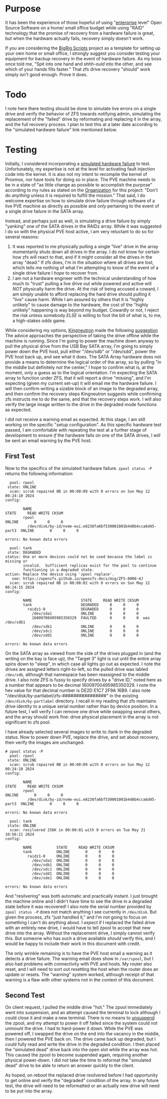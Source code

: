 Purpose
======

It has been the experience of those hopeful of using "[enterprise](https://www.ablison.com/what-does-enterprise-level-mean/)
level" Open Source Software on a home/ small office budget while using "RAID" technology that the promise of
recovery from a hardware failure is great, but when the hardware actually fails, recovery simply
doesn't work.

If you are considering the [BigRig Scripts](https://github.com/Romaq/bigrig-scripts/) project as a template
for setting up your own home or small office, I strongly suggest you consider testing your equipment for
backup recovery in the event of hardware failure. As my boss once told me, "Spit into one hand and *shhh-ould*
into the other, and see which of your hands fills faster." That zfs drive recovery "should" work simply isn't
good enough. Prove it does.

Todo
======
I note here there testing should be done to simulate live errors on a single drive and verify the behavior of ZFS towards
notifying admin, simulating the replacement of the "failed" drive by reformating and replacing it in the array, and the
full recovery process. I plan to test this at a later date according to the "simulated hardware failure" link mentioned
below.

Testing
======
Initially, I considered incorporating a [simulated hardware failure](https://stackoverflow.com/questions/1361518/how-can-i-simulate-a-failed-disk-during-testing)
to test. Unfortunately, my expertise is not at the level for activating fault injection code into the kernel.
It is also not my intent to recompile the kernel of Proxmox, nor have tools for doing so in place. The PVE
machine needs to be in a state of "as little change as possible to accomplish the purpose" according to my
rules as stated on the [Organization](../main/ORGANIZATION.md) for this
project: "Don't do *anything* unless it is required to fulfill the mission." That said, I do welcome expertise
on how to simulate drive failure through software of a live PVE machine as directly as possible and *only*
pertaining to the event of a single drive failure in the SATA array.

Instead, and perhaps just as well, is simulating a drive failure by simply "yanking" one of the SATA drives in
the RAIDz array. While it was suggested I do so with the physical PVE host active, I am very reluctant to do
so for several reasons:
1. It was reported to me physically pulling a single "live" drive in the array momentarily shuts down all drives
   in the array. I do not know for certain how zfs will react to that, and if it might consider all the drives
   in the array "dead." If zfs does, I'm in the situation where all drives are lost, which tells me nothing of
   what I'm attempting to know of the event of a single drive failure I *hope* to recover from.
2. I am not a hardware engineer with the technical understanding of how much to "trust" pulling a live drive
   out while powered and active will *NOT* physically harm the drive. At the risk of being accused a coward, I
   am simply unable to afford replacing the hard drive should pulling it "live" cause harm. While I am assured
   by others that it is "highly unlikely" to cause damage to the hardware, the cost of the "highly unlikely"
   happening is way beyond my budget. Cowardly or not, I reject the risk unless somebody *ELSE* is willing to
   foot the bill of what is, to me, a high-stakes odds game.

While considering my options, [Kingneutron](https://forum.proxmox.com/members/kingneutron.223146/) made the
following [suggestion](https://forum.proxmox.com/threads/zfs-advice.147358/#post-665953) The advice approaches
the perspective of taking the drive offline while the machine is running. Since I'm going to power the machine
down anyway to pull the physical drive from the USB Bay SATA array, I'm going to simply power down the PVE
host, pull either "/dev/sdb" or "/dev/sdd", power the PVE host back up, and see what it does. The SATA Array
hardware does not provide a means to determine the logical order of the array, so by pulling "in the middle
but definitely *not* the center," I hope to confirm what is, at the moment, only a guess as to the logical
orientation. I'm expecting the SATA array to function under ZFS, that it will report a drive "missing", and
I'm expecting (given my current set-up) it will email me the hardware failure. I will then confirm writing
a sizable block of an image to the degraded array, and then confirm the recovery steps Kingneutron suggests
while confirming zfs instructs me to do the same, and that the recovery steps work. I will also verify the
large image written to the drive in the degraded mode functions as expected.

I did not receive a warning email as expected. At this stage, I am still working on the specific "setup
configuration". As this specific hardware test passed, I am comfortable with repeating the test at a further
stage of development to ensure *if* the hardware fails on one of the SATA drives, I *will* be sent an email
warning by the PVE host.

First Test
------
Now to the specifics of the simulated hardware failure. `zpool status -P` returns the following information:
```
  pool: rpool
 state: ONLINE
  scan: scrub repaired 0B in 00:00:09 with 0 errors on Sun May 12 00:24:10 2024
config:

        NAME                                                               STATE     READ WRITE CKSUM
        rpool                                                              ONLINE       0     0     0
          /dev/disk/by-id/nvme-eui.e8238fa6bf530001001b448b4cca6d45-part3  ONLINE       0     0     0

errors: No known data errors

  pool: tank
 state: DEGRADED
status: One or more devices could not be used because the label is missing or
        invalid.  Sufficient replicas exist for the pool to continue
        functioning in a degraded state.
action: Replace the device using 'zpool replace'.
   see: https://openzfs.github.io/openzfs-docs/msg/ZFS-8000-4J
  scan: scrub repaired 0B in 00:00:02 with 0 errors on Sun May 12 00:24:15 2024
config:

        NAME                      STATE     READ WRITE CKSUM
        tank                      DEGRADED     0     0     0
          raidz1-0                DEGRADED     0     0     0
            /dev/sda1             ONLINE       0     0     0
            16009700495985350329  FAULTED      0     0     0  was /dev/sdb1
            /dev/sdb1             ONLINE       0     0     0
            /dev/sdc1             ONLINE       0     0     0
            /dev/sdd1             ONLINE       0     0     0

errors: No known data errors
```
On the SATA array as viewed from the side of the drives plugged in (and the writing on the bay is face up),
the "Target 3" light is out until the entire array spins down to "sleep", in which case all lights go out
as expected. I note the drives are assigned letters right-to-left, so the pulled drive was labled `/dev/sdb`,
although that namespace has been reassigned to the middle drive. I also note ZFS is fussy to specify drives
by a "drive ID," noted here as a number that appears to be decimal 16009700495985350329. I note the hex value
for that decimal number is DE2D E1C7 2F9A 16B9. I also note "/dev/disk/by-partlabel/zfs-################" in
the existing `/dev/disk/by-partlabel` directory. I recall in my reading that zfs maintains drive identity to
a unique serial number rather than by device position. In a future test, I will verify I can remove one drive
while swapping sevral others, and the array should work fine: drive physical placement in the array is not
significant to zfs pool.

I have already selected several images to write to /tank in the degraded status. Now to power down PVE,
replace the drive, and set about recovery, then verify the images are unchanged.
```
# zpool status -P
  pool: rpool
 state: ONLINE
  scan: scrub repaired 0B in 00:00:09 with 0 errors on Sun May 12 00:24:10 2024
config:

        NAME                                                               STATE     READ WRITE CKSUM
        rpool                                                              ONLINE       0     0     0
          /dev/disk/by-id/nvme-eui.e8238fa6bf530001001b448b4cca6d45-part3  ONLINE       0     0     0

errors: No known data errors

  pool: tank
 state: ONLINE
  scan: resilvered 256K in 00:00:01 with 0 errors on Tue May 21 10:56:21 2024
config:

        NAME           STATE     READ WRITE CKSUM
        tank           ONLINE       0     0     0
          raidz1-0     ONLINE       0     0     0
            /dev/sda1  ONLINE       0     0     0
            /dev/sdb1  ONLINE       0     0     0
            /dev/sdc1  ONLINE       0     0     0
            /dev/sdd1  ONLINE       0     0     0
            /dev/sde1  ONLINE       0     0     0

errors: No known data errors
```
And "resilvering" was both automatic and practically instant. I just brought the machine online and I
didn't have time to see the drive in a degraded state before it was recovered! I also note the serial
number provided by `zpool status -P` does not match anything I see currently in `/dev/disk`. But given
the process, zfs "just handled it," and I'm not going to focus on something I can't do anything about.
I *expect* if I replaced the failed drive with an entirely new drive, I would have to tell zpool to
accept that new drive into the array. Without the replacement drive, I simply cannot verify this. But
someone who has such a drive available *should* verify this, and I would be happy to include their work
in this document with credit.

The only wrinkle remaining is to have the PVE host email a warning as it detects a drive failure. The
warning email does show in `/var/spool`, but I also had problems with connectivity with PVE and hosts.
My router also reset, and I will need to sort out resetting the host when the router does an update or
resets. The "warning" system worked, although receipt of that warning is a flaw with other systems not
in the context of this document.

Second Test
-----
On client request, I pulled the middle drive "hot." The zpool immediately went into suspension, and an
attempt caused the terminal to lock although I could close it and make a new terminal. There is no
means to [unsuspend](https://github.com/openzfs/zfs/issues/5242) the zpool, and my attempt to power it
off failed since the system could not unmount the drive. I had to hard-power it down. While the PVE
was powered off, I swapped the drive on the end into the vacancy in the middle, then I powered the PVE
back on. The drive came back up degraded, but I could fully read and write the drive in the degraded
condition. I then placed the "simulated dead" drive back into the open slot while the array was hot.
This caused the zpool to become suspended again, requiring another physical power-down. I did not take
the time to reformat the "simulated dead" drive to be able to return an answer quickly to the client.

As hoped, on reboot the replaced drive resilvered before I had opportunity to get online and verify
the "degraded" condition of the array. In any future test, the drive will need to be reformatted or
an actually new drive will need to be put into the array.
